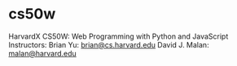 # cs50w
HarvardX CS50W: Web Programming with Python and JavaScript
Instructors:
    Brian Yu: brian@cs.harvard.edu
    David J. Malan: malan@harvard.edu

